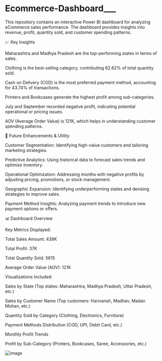 # Ecommerce-Dashboard___
This repository contains an interactive Power BI dashboard for analyzing eCommerce sales performance. The dashboard provides insights into revenue, profit, quantity sold, and customer spending patterns.

📈 Key Insights

Maharashtra and Madhya Pradesh are the top-performing states in terms of sales.

Clothing is the best-selling category, contributing 62.62% of total quantity sold.

Cash on Delivery (COD) is the most preferred payment method, accounting for 43.74% of transactions.

Printers and Bookcases generate the highest profit among sub-categories.

July and September recorded negative profit, indicating potential operational or pricing issues.

AOV (Average Order Value) is 121K, which helps in understanding customer spending patterns.

🔮 Future Enhancements & Utility

Customer Segmentation: Identifying high-value customers and tailoring marketing strategies.

Predictive Analytics: Using historical data to forecast sales trends and optimize inventory.

Operational Optimization: Addressing months with negative profits by adjusting pricing, promotions, or stock management.

Geographic Expansion: Identifying underperforming states and devising strategies to improve sales.

Payment Method Insights: Analyzing payment trends to introduce new payment options or offers.

📊 Dashboard Overview

Key Metrics Displayed:

Total Sales Amount: 438K

Total Profit: 37K

Total Quantity Sold: 5615

Average Order Value (AOV): 121K

Visualizations Included:

Sales by State (Top states: Maharashtra, Madhya Pradesh, Uttar Pradesh, etc.)

Sales by Customer Name (Top customers: Harivansh, Madhav, Madan Mohan, etc.)

Quantity Sold by Category (Clothing, Electronics, Furniture)

Payment Methods Distribution (COD, UPI, Debit Card, etc.)

Monthly Profit Trends

Profit by Sub-Category (Printers, Bookcases, Saree, Accessories, etc.)

![image](https://github.com/user-attachments/assets/e15a4d52-5248-4271-9c3f-22eb64ea5614)
